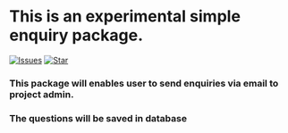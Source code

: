 
# This is an experimental simple enquiry package.

[![Issues](https://img.shields.io/github/issues/Jyou95/simple-enquiry.svg?style=flat-square)](https://github.com/Jyou95/simple-enquiry)
[![Star](https://img.shields.io/github/stars/Jyou95/simple-enquiry.svg?style=flat-square)](https://github.com/Jyou95/simple-enquiry)

### This package will enables user to send enquiries via email to project admin.
### The questions will be saved in database